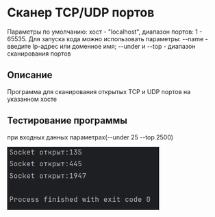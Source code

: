 # Сканер TCP/UDP портов

Параметры по умолчанию: хост - "localhost", диапазон портов: 1 - 65535. Для запуска кода можно использовать параметры:
--name - введите Ip-адрес или доменное имя;
--under и --top - диапазон сканирования портов

## Описание
Программа для сканирования открытых TCP и UDP портов на указанном хосте

## Тестирование программы 
при входных данных параметрах(--under 25 --top 2500)

![Пример работы](images/result.png)